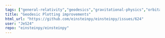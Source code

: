 ```yaml
---
tags: ["general-relativity","geodesics","gravitational-physics","orbital-simulation","perihelion","plotting","space-physics"]
title: "Geodesic Plotting improvements"
html_url: "https://github.com/einsteinpy/einsteinpy/issues/624"
user: "JeS24"
repo: "einsteinpy/einsteinpy"
---
```



